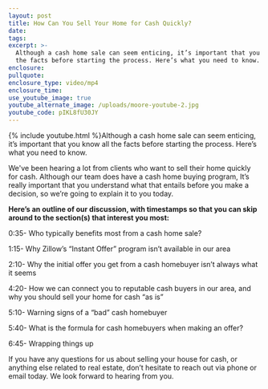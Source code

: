 ```yaml
---
layout: post
title: How Can You Sell Your Home for Cash Quickly?
date:
tags:
excerpt: >-
  Although a cash home sale can seem enticing, it’s important that you know all
  the facts before starting the process. Here’s what you need to know.
enclosure:
pullquote:
enclosure_type: video/mp4
enclosure_time:
use_youtube_image: true
youtube_alternate_image: /uploads/moore-youtube-2.jpg
youtube_code: pIKL8fU30JY
---
```


{% include youtube.html %}Although a cash home sale can seem enticing, it’s important that you know all the facts before starting the process. Here’s what you need to know.

We've been hearing a lot from clients who want to sell their home quickly for cash. Although our team does have a cash home buying program, It’s really important that you understand what that entails before you make a decision, so we’re going to explain it to you today.

**Here’s an outline of our discussion, with timestamps so that you can skip around to the section(s) that interest you most:**

0:35- Who typically benefits most from a cash home sale?

1:15- Why Zillow’s “Instant Offer” program isn’t available in our area

2:10- Why the initial offer you get from a cash homebuyer isn’t always what it seems

4:20- How we can connect you to reputable cash buyers in our area, and why you should sell your home for cash “as is”

5:10- Warning signs of a “bad” cash homebuyer

5:40- What is the formula for cash homebuyers when making an offer?

6:45- Wrapping things up

If you have any questions for us about selling your house for cash, or anything else related to real estate, don’t hesitate to reach out via phone or email today. We look forward to hearing from you.

&nbsp;